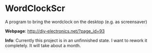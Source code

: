 WordClockScr
============

A program to bring the wordclock on the desktop (e.g. as screensaver)

**Webpage**: http://diy-electronics.net/?page_id=93

**Info**: Currently this project is in an unfinnished state. I want to rework it completely. It will take about a month.
